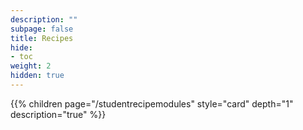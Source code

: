 ```yaml
---
description: ""
subpage: false
title: Recipes
hide:
- toc
weight: 2
hidden: true
---
```


{{% children page="/studentrecipemodules" style="card" depth="1"  description="true" %}}